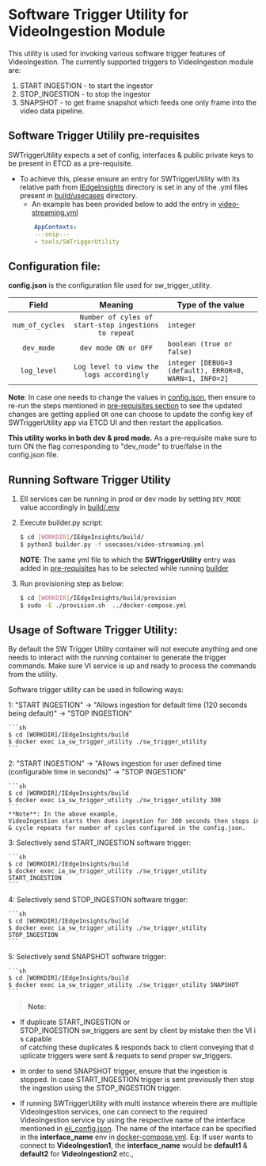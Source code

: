# Software Trigger Utility for VideoIngestion Module

This utility is used for invoking various software trigger features of VideoIngestion. The currently supported triggers to VideoIngestion module are:
1. START INGESTION - to start the ingestor
2. STOP_INGESTION -  to stop the ingestor
3. SNAPSHOT - to get frame snapshot which feeds one only frame into the video data pipeline.

## Software Trigger Utilily pre-requisites

SWTriggerUtility expects a set of config, interfaces & public private keys to be present in ETCD as a pre-requisite.
* To achieve this, please ensure an entry for SWTriggerUtility with its relative path from [IEdgeInsights](../../) directory is set in any of the .yml files present in [build/usecases](../../build/usecases) directory.
    * An example has been provided below to add the entry in [video-streaming.yml](../../build/usecases/video-streaming.yml)
    ```yml
        AppContexts:
        ---snip---
        - tools/SWTriggerUtility
    ```

## Configuration file:

**config.json** is the configuration file used for sw_trigger_utility.

|       Field      | Meaning |                                       Type of the value                                    |
| :-------------:  | :-----: | ------------------------------------------------------------------------------------ |
| `num_of_cycles`  | `Number of cyles of start-stop ingestions to repeat`   | `integer`                           |
| `dev_mode`       | `dev mode ON or OFF`   | `boolean (true or false)`  |
| `log_level`      | `Log level to view the logs accordingly`   |  `integer [DEBUG=3 (default), ERROR=0, WARN=1, INFO=2]`  |

**Note**: In case one needs to change the values in [config.json](./config.json), then ensure to re-run the steps mentioned in [pre-requisites section](#software-trigger-utilily-pre-requisites) to see the updated changes are getting applied `OR` one can choose to update the config key of SWTriggerUtility app via ETCD UI and then restart the application.


**This utility works in both dev & prod mode.**  As a pre-requisite make sure to turn ON the flag corresponding to "dev_mode" to true/false in the config.json file.
## Running Software Trigger Utility

1. EII services can be running in prod or dev mode by setting `DEV_MODE` value accordingly in [build/.env](../../build/.env)

2. Execute builder.py script:
   ```sh
   $ cd [WORKDIR]/IEdgeInsights/build/
   $ python3 builder.py -f usecases/video-streaming.yml
   ```

   **NOTE**: The same yml file to which the **SWTriggerUtility** entry was added in [pre-requisites](#software-trigger-utilily-pre-requisites) has to be selected while running [builder](../../build/builder.py)

3. Run provisioning step as below:

   ```sh
   $ cd [WORKDIR]/IEdgeInsights/build/provision
   $ sudo -E ./provision.sh  ../docker-compose.yml
   ```
## Usage of Software Trigger Utility:

By default the SW Trigger Utility container will not execute anything and one needs to interact with the running container to generate the trigger commands. Make sure VI service is up and ready to process the commands from the utility.

Software trigger utility can be used in following ways:

1: "START INGESTION" -> "Allows ingestion for default time (120 seconds being default)" -> "STOP INGESTION"

    ```sh
    $ cd [WORKDIR]/IEdgeInsights/build
    $ docker exec ia_sw_trigger_utility ./sw_trigger_utility
    ```

2: "START INGESTION" -> "Allows ingestion for user defined time (configurable time in seconds)" -> "STOP INGESTION"

    ```sh
    $ cd [WORKDIR]/IEdgeInsights/build
    $ docker exec ia_sw_trigger_utility ./sw_trigger_utility 300
    ```
    **Note**: In the above example, VideoIngestion starts then does ingestion for 300 seconds then stops ingestion after 300 seconds & cycle repeats for number of cycles configured in the config.json.


3: Selectively send START_INGESTION software trigger:

    ```sh
    $ cd [WORKDIR]/IEdgeInsights/build
    $ docker exec ia_sw_trigger_utility ./sw_trigger_utility START_INGESTION
    ```

4: Selectively send STOP_INGESTION software trigger:

    ```sh
    $ cd [WORKDIR]/IEdgeInsights/build
    $ docker exec ia_sw_trigger_utility ./sw_trigger_utility STOP_INGESTION
    ```

5: Selectively send SNAPSHOT software trigger:

    ```sh
    $ cd [WORKDIR]/IEdgeInsights/build
    $ docker exec ia_sw_trigger_utility ./sw_trigger_utility SNAPSHOT
    ```
> **Note**:  

* If duplicate START_INGESTION or STOP_INGESTION sw_triggers are sent by client by mistake then the VI is capable  of catching these duplicates & responds back to client conveying that duplicate triggers were sent & requets to send proper sw_triggers. 

* In order to send SNAPSHOT trigger, ensure that the ingestion is stopped. In case START_INGESTION trigger is sent previously then stop the ingestion using the STOP_INGESTION trigger.

* If running SWTriggerUtility with multi instance wherein there are multiple VideoIngestion services, one can connect to the required VideoIngestion service by using the respective name of the interface mentioned in [eii_config.json](../../build/provision/config/eii_config.json). The name of the interface can be specified in the **interface_name** env in [docker-compose.yml](docker-compose.yml). Eg: If user wants to connect to **VideoIngestion1**, the **interface_name** would be **default1** & **default2** for **VideoIngestion2** etc.,
